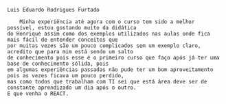     Luis Eduardo Rodrigues Furtado

        Minha experiência até agora com o curso tem sido a melhor possível, estou gostando muito da didática
    do Henrique assim como dos exemplos utilizados nas aulas onde fica mais fácil de entender conceitos que
    por muitas vezes são um pouco complicados sem um exemplo claro, acredito que para mim está sendo um salto
    de conhecimento pois esse é o primeiro curso que faço após já ter uma base de conhecimento sólida, pois
    em algumas experiências passadas não pude ter um bom aproveitamento pois as vezes ficava um pouco perdido,
    mas como todos que trabalham com TI sei que está área deve ser de constante aprendizado um dia após o outro.
    E que venha o REACT.
